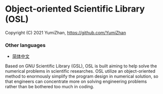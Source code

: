 # Object-oriented Scientific Library (OSL)

Copyright (C) 2021 YumiZhan, <https://github.com/YumiZhan>

### Other languages

- [简体中文](https://github.com/YumiZhan/OSL/blob/develop/README_zh_CN.md)



Based on GNU Scientific Library (GSL), OSL is built aiming to help solve the numerical problems in scientific researches. OSL utilize an object-oriented method to enormously simplify the program design in numerical solution, so that engineers can concentrate more on solving engineering problems rather than be bothered too much in coding.